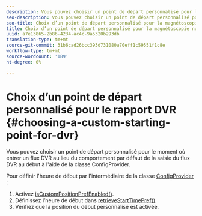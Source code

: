```yaml
---
description: Vous pouvez choisir un point de départ personnalisé pour le moment où entrer un flux DVR au lieu du comportement par défaut de la saisie du flux DVR au début à l'aide de la classe ConfigProvider.
seo-description: Vous pouvez choisir un point de départ personnalisé pour le moment où entrer un flux DVR au lieu du comportement par défaut de la saisie du flux DVR au début à l'aide de la classe ConfigProvider.
seo-title: Choix d’un point de départ personnalisé pour la magnétoscopie numérique
title: Choix d’un point de départ personnalisé pour la magnétoscopie numérique
uuid: a7e13865-2b86-4234-ac4c-9a5320b293db
translation-type: tm+mt
source-git-commit: 31b6cad26bcc393d731080a70eff1c59551f1c8e
workflow-type: tm+mt
source-wordcount: '189'
ht-degree: 0%

---
```



# Choix d’un point de départ personnalisé pour le rapport DVR {#choosing-a-custom-starting-point-for-dvr}

Vous pouvez choisir un point de départ personnalisé pour le moment où entrer un flux DVR au lieu du comportement par défaut de la saisie du flux DVR au début à l&#39;aide de la classe ConfigProvider.

Pour définir l&#39;heure de début par l&#39;intermédiaire de la classe [ConfigProvider](https://help.adobe.com/en_US/primetime/api/reference_implementation/android/javadoc/com/adobe/primetime/reference/config/ConfigProvider.html) :

1. Activez [isCustomPositionPrefEnabled()](https://help.adobe.com/en_US/primetime/api/reference_implementation/android/javadoc/com/adobe/primetime/reference/config/ConfigProvider.html#isCustomPositionPrefEnabled()).
1. Définissez l’heure de début dans [retrieveStartTimePref()](https://help.adobe.com/en_US/primetime/api/reference_implementation/android/javadoc/com/adobe/primetime/reference/config/IPlaybackConfig.html#iretrieveStartTimePref()).
1. Vérifiez que la position du début personnalisé est activée.
